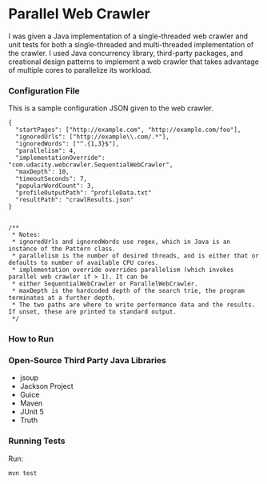 # Parallel Web Crawler

I was given a Java implementation of a single-threaded web crawler
and unit tests for both a single-threaded and multi-threaded implementation
of the crawler. I used Java concurrency library, third-party packages, and
creational design patterns to implement a web crawler that takes 
advantage of multiple cores to parallelize its workload.

### Configuration File

This is a sample configuration JSON given to the web crawler.
```
{
  "startPages": ["http://example.com", "http://example.com/foo"],
  "ignoredUrls": ["http://example\\.com/.*"], 
  "ignoredWords": ["^.{1,3}$"], 
  "parallelism": 4, 
  "implementationOverride": "com.udacity.webcrawler.SequentialWebCrawler", 
  "maxDepth": 10, 
  "timeoutSeconds": 7, 
  "popularWordCount": 3, 
  "profileOutputPath": "profileData.txt" 
  "resultPath": "crawlResults.json" 
}


/**
 * Notes:
 * ignoredUrls and ignoredWords use regex, which in Java is an instance of the Pattern class.
 * parallelism is the number of desired threads, and is either that or defaults to number of available CPU cores.
 * implementation override overrides parallelism (which invokes parallel web crawler if > 1). It can be 
 * either SequentialWebCrawler or ParallelWebCrawler.
 * maxDepth is the hardcoded depth of the search trie, the program terminates at a further depth.
 * The two paths are where to write performance data and the results. If unset, these are printed to standard output.
 */
```
### How to Run


### Open-Source Third Party Java Libraries

- jsoup
- Jackson Project
- Guice
- Maven
- JUnit 5
- Truth

### Running Tests

Run:

```
mvn test
```
